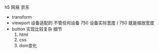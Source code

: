 h5 网易 京东

- transform
- viewport 设备适配的
    不管任何设备 750
    设备实际宽度 / 750 就是缩放宽度
- button 实现比较复杂
    细节
    1. html
    2. css
    3. dom变化
    